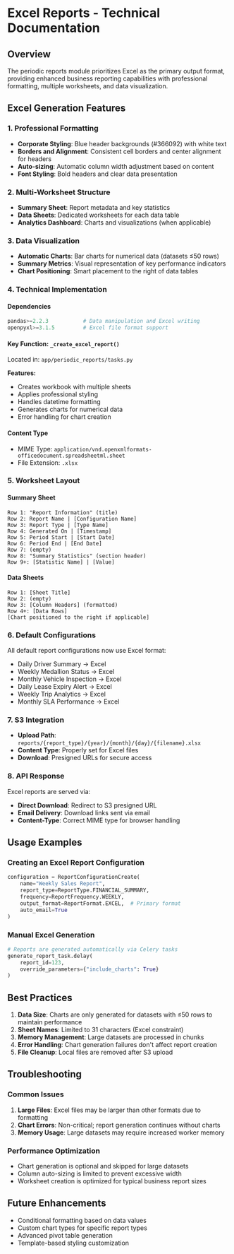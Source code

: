 # Excel Reports - Technical Documentation

## Overview
The periodic reports module prioritizes Excel as the primary output format, providing enhanced business reporting capabilities with professional formatting, multiple worksheets, and data visualization.

## Excel Generation Features

### 1. Professional Formatting
- **Corporate Styling**: Blue header backgrounds (#366092) with white text
- **Borders and Alignment**: Consistent cell borders and center alignment for headers
- **Auto-sizing**: Automatic column width adjustment based on content
- **Font Styling**: Bold headers and clear data presentation

### 2. Multi-Worksheet Structure
- **Summary Sheet**: Report metadata and key statistics
- **Data Sheets**: Dedicated worksheets for each data table
- **Analytics Dashboard**: Charts and visualizations (when applicable)

### 3. Data Visualization
- **Automatic Charts**: Bar charts for numerical data (datasets ≤50 rows)
- **Summary Metrics**: Visual representation of key performance indicators
- **Chart Positioning**: Smart placement to the right of data tables

### 4. Technical Implementation

#### Dependencies
```python
pandas>=2.2.3           # Data manipulation and Excel writing
openpyxl>=3.1.5         # Excel file format support
```

#### Key Function: `_create_excel_report()`
Located in: `app/periodic_reports/tasks.py`

**Features:**
- Creates workbook with multiple sheets
- Applies professional styling
- Handles datetime formatting
- Generates charts for numerical data
- Error handling for chart creation

#### Content Type
- MIME Type: `application/vnd.openxmlformats-officedocument.spreadsheetml.sheet`
- File Extension: `.xlsx`

### 5. Worksheet Layout

#### Summary Sheet
```
Row 1: "Report Information" (title)
Row 2: Report Name | [Configuration Name]
Row 3: Report Type | [Type Name]
Row 4: Generated On | [Timestamp]
Row 5: Period Start | [Start Date]
Row 6: Period End | [End Date]
Row 7: (empty)
Row 8: "Summary Statistics" (section header)
Row 9+: [Statistic Name] | [Value]
```

#### Data Sheets
```
Row 1: [Sheet Title]
Row 2: (empty)
Row 3: [Column Headers] (formatted)
Row 4+: [Data Rows]
[Chart positioned to the right if applicable]
```

### 6. Default Configurations
All default report configurations now use Excel format:
- Daily Driver Summary → Excel
- Weekly Medallion Status → Excel
- Monthly Vehicle Inspection → Excel
- Daily Lease Expiry Alert → Excel
- Weekly Trip Analytics → Excel
- Monthly SLA Performance → Excel

### 7. S3 Integration
- **Upload Path**: `reports/{report_type}/{year}/{month}/{day}/{filename}.xlsx`
- **Content Type**: Properly set for Excel files
- **Download**: Presigned URLs for secure access

### 8. API Response
Excel reports are served via:
- **Direct Download**: Redirect to S3 presigned URL
- **Email Delivery**: Download links sent via email
- **Content-Type**: Correct MIME type for browser handling

## Usage Examples

### Creating an Excel Report Configuration
```python
configuration = ReportConfigurationCreate(
    name="Weekly Sales Report",
    report_type=ReportType.FINANCIAL_SUMMARY,
    frequency=ReportFrequency.WEEKLY,
    output_format=ReportFormat.EXCEL,  # Primary format
    auto_email=True
)
```

### Manual Excel Generation
```python
# Reports are generated automatically via Celery tasks
generate_report_task.delay(
    report_id=123,
    override_parameters={"include_charts": True}
)
```

## Best Practices

1. **Data Size**: Charts are only generated for datasets with ≤50 rows to maintain performance
2. **Sheet Names**: Limited to 31 characters (Excel constraint)
3. **Memory Management**: Large datasets are processed in chunks
4. **Error Handling**: Chart generation failures don't affect report creation
5. **File Cleanup**: Local files are removed after S3 upload

## Troubleshooting

### Common Issues
1. **Large Files**: Excel files may be larger than other formats due to formatting
2. **Chart Errors**: Non-critical; report generation continues without charts
3. **Memory Usage**: Large datasets may require increased worker memory

### Performance Optimization
- Chart generation is optional and skipped for large datasets
- Column auto-sizing is limited to prevent excessive width
- Worksheet creation is optimized for typical business report sizes

## Future Enhancements
- Conditional formatting based on data values
- Custom chart types for specific report types
- Advanced pivot table generation
- Template-based styling customization
